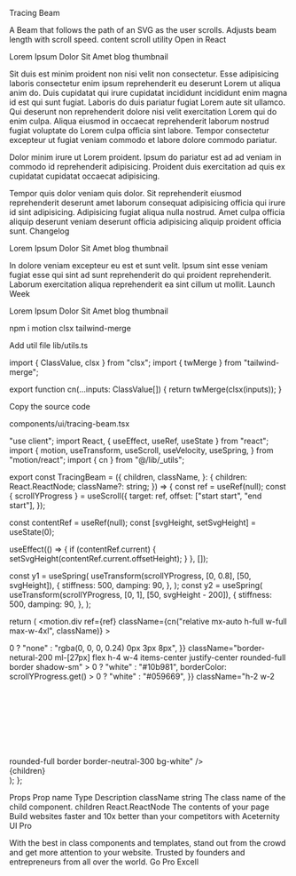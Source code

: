 Tracing Beam

A Beam that follows the path of an SVG as the user scrolls. Adjusts beam length with scroll speed.
content
scroll
utility
Open in
React

Lorem Ipsum Dolor Sit Amet
blog thumbnail

Sit duis est minim proident non nisi velit non consectetur. Esse adipisicing laboris consectetur enim ipsum reprehenderit eu deserunt Lorem ut aliqua anim do. Duis cupidatat qui irure cupidatat incididunt incididunt enim magna id est qui sunt fugiat. Laboris do duis pariatur fugiat Lorem aute sit ullamco. Qui deserunt non reprehenderit dolore nisi velit exercitation Lorem qui do enim culpa. Aliqua eiusmod in occaecat reprehenderit laborum nostrud fugiat voluptate do Lorem culpa officia sint labore. Tempor consectetur excepteur ut fugiat veniam commodo et labore dolore commodo pariatur.

Dolor minim irure ut Lorem proident. Ipsum do pariatur est ad ad veniam in commodo id reprehenderit adipisicing. Proident duis exercitation ad quis ex cupidatat cupidatat occaecat adipisicing.

Tempor quis dolor veniam quis dolor. Sit reprehenderit eiusmod reprehenderit deserunt amet laborum consequat adipisicing officia qui irure id sint adipisicing. Adipisicing fugiat aliqua nulla nostrud. Amet culpa officia aliquip deserunt veniam deserunt officia adipisicing aliquip proident officia sunt.
Changelog

Lorem Ipsum Dolor Sit Amet
blog thumbnail

In dolore veniam excepteur eu est et sunt velit. Ipsum sint esse veniam fugiat esse qui sint ad sunt reprehenderit do qui proident reprehenderit. Laborum exercitation aliqua reprehenderit ea sint cillum ut mollit.
Launch Week

Lorem Ipsum Dolor Sit Amet
blog thumbnail

npm i motion clsx tailwind-merge

Add util file
lib/utils.ts

import { ClassValue, clsx } from "clsx";
import { twMerge } from "tailwind-merge";

export function cn(...inputs: ClassValue[]) {
return twMerge(clsx(inputs));
}

Copy the source code

components/ui/tracing-beam.tsx

"use client";
import React, { useEffect, useRef, useState } from "react";
import {
motion,
useTransform,
useScroll,
useVelocity,
useSpring,
} from "motion/react";
import { cn } from "@/lib/\_utils";

export const TracingBeam = ({
children,
className,
}: {
children: React.ReactNode;
className?: string;
}) => {
const ref = useRef<HTMLDivElement>(null);
const { scrollYProgress } = useScroll({
target: ref,
offset: ["start start", "end start"],
});

const contentRef = useRef<HTMLDivElement>(null);
const [svgHeight, setSvgHeight] = useState(0);

useEffect(() => {
if (contentRef.current) {
setSvgHeight(contentRef.current.offsetHeight);
}
}, []);

const y1 = useSpring(
useTransform(scrollYProgress, [0, 0.8], [50, svgHeight]),
{
stiffness: 500,
damping: 90,
},
);
const y2 = useSpring(
useTransform(scrollYProgress, [0, 1], [50, svgHeight - 200]),
{
stiffness: 500,
damping: 90,
},
);

return (
<motion.div
ref={ref}
className={cn("relative mx-auto h-full w-full max-w-4xl", className)} >
<div className="absolute top-3 -left-4 md:-left-20">
<motion.div
transition={{
            duration: 0.2,
            delay: 0.5,
          }}
animate={{
            boxShadow:
              scrollYProgress.get() > 0
                ? "none"
                : "rgba(0, 0, 0, 0.24) 0px 3px 8px",
          }}
className="border-netural-200 ml-[27px] flex h-4 w-4 items-center justify-center rounded-full border shadow-sm" >
<motion.div
transition={{
              duration: 0.2,
              delay: 0.5,
            }}
animate={{
              backgroundColor: scrollYProgress.get() > 0 ? "white" : "#10b981",
              borderColor: scrollYProgress.get() > 0 ? "white" : "#059669",
            }}
className="h-2 w-2 rounded-full border border-neutral-300 bg-white"
/>
</motion.div>
<svg
viewBox={`0 0 20 ${svgHeight}`}
width="20"
height={svgHeight} // Set the SVG height
className="ml-4 block"
aria-hidden="true" >
<motion.path
d={`M 1 0V -36 l 18 24 V ${svgHeight * 0.8} l -18 24V ${svgHeight}`}
fill="none"
stroke="#9091A0"
strokeOpacity="0.16"
transition={{
              duration: 10,
            }} ></motion.path>
<motion.path
d={`M 1 0V -36 l 18 24 V ${svgHeight * 0.8} l -18 24V ${svgHeight}`}
fill="none"
stroke="url(#gradient)"
strokeWidth="1.25"
className="motion-reduce:hidden"
transition={{
              duration: 10,
            }} ></motion.path>
<defs>
<motion.linearGradient
id="gradient"
gradientUnits="userSpaceOnUse"
x1="0"
x2="0"
y1={y1} // set y1 for gradient
y2={y2} // set y2 for gradient >
<stop stopColor="#18CCFC" stopOpacity="0"></stop>
<stop stopColor="#18CCFC"></stop>
<stop offset="0.325" stopColor="#6344F5"></stop>
<stop offset="1" stopColor="#AE48FF" stopOpacity="0"></stop>
</motion.linearGradient>
</defs>
</svg>
</div>
<div ref={contentRef}>{children}</div>
</motion.div>
);
};

Props
Prop name Type Description
className string The class name of the child component.
children React.ReactNode The contents of your page
Build websites faster and 10x better than your competitors with Aceternity UI Pro

With the best in class components and templates, stand out from the crowd and get more attention to your website. Trusted by founders and entrepreneurs from all over the world.
Go Pro
Excell
